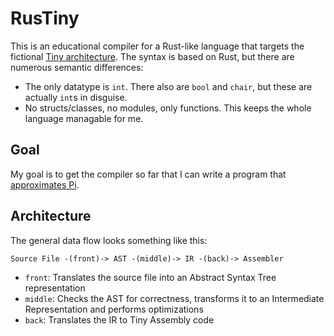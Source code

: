# RusTiny

This is an educational compiler for a Rust-like language that targets the
fictional [Tiny architecture](https://github.com/msiemens/rust-tinyasm).
The syntax is based on Rust, but there are numerous semantic differences:

- The only datatype is `int`. There also are `bool` and `chair`, but these are
  actually `int`s in disguise.
- No structs/classes, no modules, only functions. This keeps the whole
  language managable for me.

## Goal

My goal is to get the compiler so far that I can write a program that
[approximates Pi](blog.m-siemens.de/exploring-computers-tiny-assembler/#approximatingdpid).

## Architecture

The general data flow looks something like this:

    Source File -(front)-> AST -(middle)-> IR -(back)-> Assembler

- `front`: Translates the source file into an Abstract Syntax Tree representation
- `middle`: Checks the AST for correctness, transforms it to an Intermediate Representation
  and performs optimizations
- `back`: Translates the IR to Tiny Assembly code